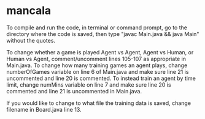 # mancala
To compile and run the code, in terminal or command prompt, go to the directory where the code is saved, then type "javac Main.java && java Main" without the quotes.

To change whether a game is played Agent vs Agent, Agent vs Human, or Human vs Agent, comment/uncomment lines 105-107 as appropriate in Main.java. To change how many training games an agent plays, change numberOfGames variable on line 6 of Main.java and make sure line 21 is uncommented and line 20 is commented. To instead train an agent by time limit, change numMins variable on line 7 and make sure line 20 is commented and line 21 is uncommented in Main.java.

If you would like to change to what file the training data is saved, change filename in Board.java line 13.
